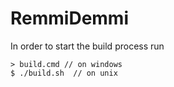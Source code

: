 # RemmiDemmi 

In order to start the build process run 

    > build.cmd // on windows    
    $ ./build.sh  // on unix
    